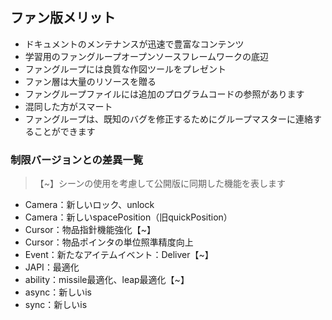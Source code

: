 ## ファン版メリット

* ドキュメントのメンテナンスが迅速で豊富なコンテンツ
* 学習用のファングループオープンソースフレームワークの底辺
* ファングループには良質な作図ツールをプレゼント
* ファン層は大量のリソースを贈る
* ファングループファイルには追加のプログラムコードの参照があります
* 混同した方がスマート
* ファングループは、既知のバグを修正するためにグループマスターに連絡することができます

### 制限バージョンとの差異一覧

> 【~】シーンの使用を考慮して公開版に同期した機能を表します

* Camera：新しいロック、unlock
* Camera：新しいspacePosition（旧quickPosition）
* Cursor：物品指針機能強化【~】
* Cursor：物品ポインタの単位照準精度向上
* Event：新たなアイテムイベント：Deliver【~】
* JAPI：最適化
* ability：missile最適化、leap最適化【~】
* async：新しいis
* sync：新しいis
